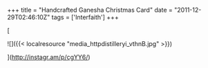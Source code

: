 +++
title = "Handcrafted Ganesha Christmas Card"
date = "2011-12-29T02:46:10Z"
tags = ['Interfaith']
+++

[

![]({{< localresource "media_httpdistilleryi_vthnB.jpg" >}})

](http://instagr.am/p/cgYY6/)

